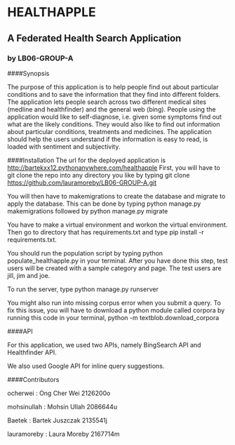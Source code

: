 # HEALTHAPPLE 
## A Federated Health Search Application
### by LB06-GROUP-A

####Synopsis

The purpose of this application is to help people find out about particular conditions and to save the information that they find
into different folders. The application lets people search across two different medical sites (medline and healthfinder) and 
the general web (bing). People using the application would like to self-diagnose, i.e. given some symptoms find out what are the likely conditions. They would also like to find out information about particular conditions, treatments and medicines. The application should help the users understand if the information is easy to read, is loaded with sentiment and subjectivity.

####Installation
The url for the deployed application is http://bartekxx12.pythonanywhere.com/healthapple
First, you will have to git clone the repo into any directory you like by typing git clone https://github.com/lauramoreby/LB06-GROUP-A.git

You will then have to makemigrations to create the database and migrate to apply the database. This can be done by typing python manage.py makemigrations followed by python manage.py migrate

You have to make a virtual environment and workon the virtual environment. Then go to directory that has requirements.txt and
type pip install -r requirements.txt.

You should run the population script by typing python populate_healthapple.py in your terminal.
After you have done this step, test users will be created with a sample category and page. The test users are jill, jim and joe.

To run the server, type python manage.py runserver

You might also run into missing corpus error when you submit a query. To fix this issue, you will have to download a python module
called corpora by running this code in your terminal, python -m textblob.download_corpora

####API

For this application, we used two APIs, namely BingSearch API and Healthfinder API.

We also used Google API for inline query suggestions.

####Contributors

ocherwei : Ong Cher Wei 2126200o

mohsinullah : Mohsin Ullah 2086644u

Baetek : Bartek Juszczak 2135541j

lauramoreby : Laura Moreby 2167714m
